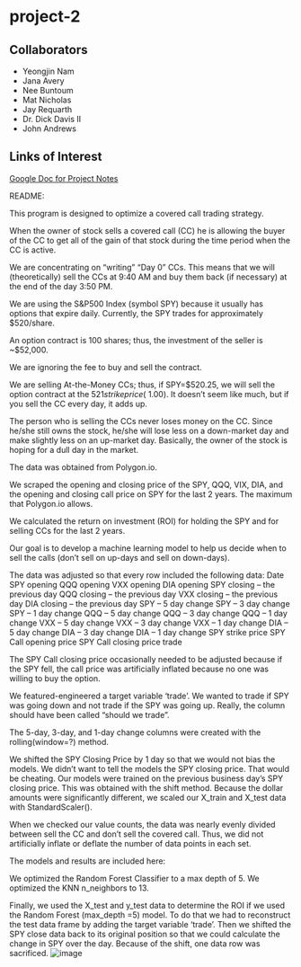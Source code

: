 # project-2

## Collaborators
* Yeongjin Nam
* Jana Avery
* Nee Buntoum
* Mat Nicholas
* Jay Requarth
* Dr. Dick Davis II
* John Andrews

## Links of Interest
[Google Doc for Project Notes](https://docs.google.com/document/d/10dsMXYUykWCubv5qjsCGWZZ3ls30fQex773Dv2qZ874/edit?usp=sharing)

README:

This program is designed to optimize a covered call trading strategy. 

When the owner of stock sells a covered call (CC) he is allowing the buyer of the CC to get all of the gain of that stock during the time period when the CC is active. 

We are concentrating on “writing” “Day 0” CCs. This means that we will (theoretically) sell the CCs at 9:40 AM and buy them back (if necessary) at the end of the day 3:50 PM.

We are using the S&P500 Index (symbol SPY) because it usually has options that expire daily. Currently, the SPY trades for approximately $520/share.

An option contract is 100 shares; thus, the investment of the seller is ~$52,000.

We are ignoring the fee to buy and sell the contract.

We are selling At-the-Money CCs; thus, if SPY=$520.25, we will sell the option contract at the $521 strike price (~$1.00). It doesn’t seem like much, but if you sell the CC every day, it adds up. 

The person who is selling the CCs never loses money on the CC. Since he/she still owns the stock, he/she will lose less on a down-market day and make slightly less on an up-market day. Basically, the owner of the stock is hoping for a dull day in the market.

The data was obtained from Polygon.io.

We scraped the opening and closing price of the SPY, QQQ, VIX, DIA, and the opening and closing call price on SPY for the last 2 years. The maximum that Polygon.io allows.

We calculated the return on investment (ROI) for holding the SPY and for selling CCs for the last 2 years. 
 

Our goal is to develop a machine learning model to help us decide when to sell the calls (don’t sell on up-days and sell on down-days).

The data was adjusted so that every row included the following data:
Date
SPY opening
QQQ opening
VXX opening
DIA opening
SPY closing – the previous day
QQQ closing – the previous day
VXX closing – the previous day
DIA closing – the previous day
SPY – 5 day change
SPY – 3 day change
SPY – 1 day change
QQQ – 5 day change
QQQ – 3 day change
QQQ – 1 day change
VXX – 5 day change
VXX – 3 day change
VXX – 1 day change
DIA – 5 day change
DIA – 3 day change
DIA – 1 day change
SPY strike price
SPY Call opening price
SPY Call closing price
trade

The SPY Call closing price occasionally needed to be adjusted because if the SPY fell, the call price was artificially inflated because no one was willing to buy the option.

We featured-engineered a target variable ‘trade’. We wanted to trade if SPY was going down and not trade if the SPY was going up. Really, the column should have been called “should we trade”.

The 5-day, 3-day, and 1-day change columns were created with the rolling(window=?) method.

We shifted the SPY Closing Price by 1 day so that we would not bias the models. We didn’t want to tell the models the SPY closing price. That would be cheating. Our models were trained on the previous business day’s SPY closing price. This was obtained with the shift method. 
Because the dollar amounts were significantly different, we scaled our X_train and X_test data with StandardScaler().

When we checked our value counts, the data was nearly evenly divided between sell the CC and don’t sell the covered call. Thus, we did not artificially inflate or deflate the number of data points in each set.
 

The models and results are included here:
 

We optimized the Random Forest Classifier to a max depth of 5.
We optimized the KNN n_neighbors to 13.

Finally, we used the X_test and y_test data to determine the ROI if we used the Random Forest (max_depth =5) model. To do that we had to reconstruct the test data frame by adding the target variable ‘trade’. Then we shifted the SPY close data back to its original position so that we could calculate the change in SPY over the day. Because of the shift, one data row was sacrificed.
![image](https://github.com/GuyInFreezer/project-2/assets/152115284/69a3d8a3-cca4-4c60-8a2f-99df678ea86e)
